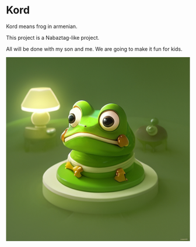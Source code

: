 # Kord

Kord means frog in armenian.

This project is a Nabaztag-like project.

All will be done with my son and me. We are going to make it fun for kids.

![kord](kord.png)